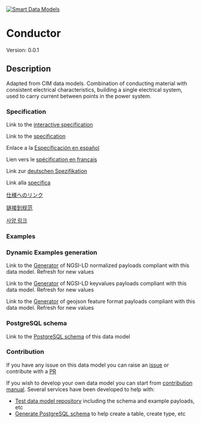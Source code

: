 [![Smart Data Models](https://smartdatamodels.org/wp-content/uploads/2022/01/SmartDataModels_logo.png "Logo")](https://smartdatamodels.org)
# Conductor
Version: 0.0.1

## Description 

Adapted from CIM data models. Combination of conducting material with consistent electrical characteristics, building a single electrical system, used to carry current between points in the power system.
### Specification

Link to the [interactive specification](https://swagger.lab.fiware.org/?url=https://smart-data-models.github.io/dataModel.EnergyCIM/Conductor/swagger.yaml)

Link to the [specification](https://github.com/smart-data-models/dataModel.EnergyCIM/blob/master/Conductor/doc/spec.md)

Enlace a la [Especificación en español](https://github.com/smart-data-models/dataModel.EnergyCIM/blob/master/Conductor/doc/spec_ES.md)

Lien vers le [spécification en français](https://github.com/smart-data-models/dataModel.EnergyCIM/blob/master/Conductor/doc/spec_FR.md)

Link zur [deutschen Spezifikation](https://github.com/smart-data-models/dataModel.EnergyCIM/blob/master/Conductor/doc/spec_DE.md)

Link alla [specifica](https://github.com/smart-data-models/dataModel.EnergyCIM/blob/master/Conductor/doc/spec_IT.md)

[仕様へのリンク](https://github.com/smart-data-models/dataModel.EnergyCIM/blob/master/Conductor/doc/spec_JA.md)

[链接到规范](https://github.com/smart-data-models/dataModel.EnergyCIM/blob/master/Conductor/doc/spec_ZH.md)

[사양 링크](https://github.com/smart-data-models/dataModel.EnergyCIM/blob/master/Conductor/doc/spec_KO.md)
### Examples
### Dynamic Examples generation

Link to the [Generator](https://smartdatamodels.org/extra/ngsi-ld_generator.php?schemaUrl=https://raw.githubusercontent.com/smart-data-models/dataModel.EnergyCIM/master/Conductor/schema.json&email=info@smartdatamodels.org) of NGSI-LD normalized payloads compliant with this data model. Refresh for new values

Link to the [Generator](https://smartdatamodels.org/extra/ngsi-ld_generator_keyvalues.php?schemaUrl=https://raw.githubusercontent.com/smart-data-models/dataModel.EnergyCIM/master/Conductor/schema.json&email=info@smartdatamodels.org) of NGSI-LD keyvalues payloads compliant with this data model. Refresh for new values

Link to the [Generator](https://smartdatamodels.org/extra/geojson_features_generator.php?schemaUrl=https://raw.githubusercontent.com/smart-data-models/dataModel.EnergyCIM/master/Conductor/schema.json&email=info@smartdatamodels.org) of geojson feature format payloads compliant with this data model. Refresh for new values
### PostgreSQL schema

Link to the [PostgreSQL schema](https://github.com/smart-data-models/dataModel.EnergyCIM/blob/master/Conductor/schema.sql) of this data model
### Contribution

 If you have any issue on this data model you can raise an [issue](https://github.com/smart-data-models/dataModel.EnergyCIM/issues)  or contribute with a [PR](https://github.com/smart-data-models/dataModel.EnergyCIM/pulls)

 If you wish to develop your own data model you can start from [contribution manual](https://bit.ly/contribution_manual). Several services have been developed to help with: 
 - [Test data model repository](https://smartdatamodels.org/index.php/data-models-contribution-api/) including the schema and example payloads, etc
 - [Generate PostgreSQL schema](https://smartdatamodels.org/index.php/sql-service/) to help create a table, create type, etc